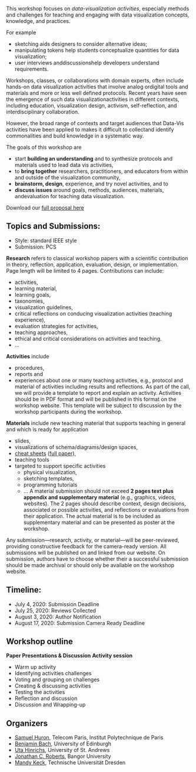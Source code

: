 This workshop focuses on _data-visualization activities_, especially methods and challenges for teaching and engaging with data visualization concepts, knowledge, and practices. 

For example
* sketching aids designers to consider alternative ideas; 
* manipulating tokens help students conceptualize quantities for data visualization; 
* user interviews anddiscussionshelp developers understand requirements. 

Workshops, classes, or collaborations with domain experts, often include hands-on data visualization activities that involve analog ordigital tools and materials and more or less well defined protocols. Recent years have seen the emergence of such data visualizationactivities in different contexts, including education, visualization design, activism, self-reflection, and interdisciplinary collaboration. 

However, the  broad  range of contexts and  target audiences that Data-Vis activities have been applied to makes it difficult to collectand identify commonalities and build knowledge in a systematic way. 

The goals of this workshop are

* start __building an understanding__ and to synthesize protocols and materials used to lead data vis activities,
* to __bring together__ researchers, practitioners, and educators from within and outside of the visualization community,
* __brainstorm, design__, experience, and try novel activities, and to 
* __discuss issues__ around goals, methods, audiences, materials, andevaluation for teaching data visualization.

Download our [full proposal here](VIS2020_Teaching_Workshop.pdf)

## Topics and Submissions: 

* Style: standard IEEE style
* Submission: PCS <pending>

__Research__ refers to classical workshop papers with a scientific contribution in theory, reflection, application, evaluation, design, or implementation. Page length will be limited to 4 pages. Contributions can include: 
* activities, 
* learning material,
* learning goals,
* taxonomies,
* visualization guidelines,
* critical reflections on conducing visualization activities (teaching experience),
* evaluation strategies for activities, 
* teaching approaches, 
* ethical and critical considerations on activities and teaching.
* ...

__Activities__ include 
* procedures, 
* reports and 
* experiences about one or many teaching activities, e.g., protocol and material of activities including results and reflections. As part of the call, we will provide a template to report and explain an activity. Activities should be in PDF format and will be published in this format on the workshop website. This template will be subject to discussion by the workshop participants during the workshop.

__Materials__ include new teaching material that supports teaching in general and which is ready for application 
* slides, 
* visualizations of schema/diagrams/design spaces, 
* [cheat sheets](http://visualizationcheatsheets.github.io) ([full paper](https://visualizationcheatsheets.github.io/Wang2020cheatsheets.pdf)), 
* teaching tools
* targeted to support specific activities 
  * physical visualization, 
  * sketching templates, 
  * programming tutorials
  * ... 
A material submission should not exceed __2 pages text plus appendix and supplementary material__ (e.g., graphics, videos, websites). The 2 pages should describe context, design decisions, associated or possible activities, and reflections or evaluations from their application. The actual material is to be included as supplementary material and can be presented as poster at the workshop.

Any submission—research, activity, or material—will be peer-reviewed, providing constructive feedback for the camera-ready version. All submissions will be published on and linked from our website. On submission, authors have to choose whether their a successful submission should be made archival or should only be available on the workshop website.

## Timeline:

* July 4, 2020: Submission Deadline
* July 25, 2020: Reviews Collected
* August 3, 2020: Author Notification
* August 17, 2020: Submission Camera Ready Deadline

## Workshop outline

__Paper Presentations & Discussion__
__Activity session__ 
* Warm up activity
* Identifying activities challenges
* Voting and grouping on challenges
* Creating & discussing activities
* Testing the activities
* Reflection and discussion
* Discussion and Wrapping-up

## Organizers

* [Samuel Huron](https://perso.telecom-paristech.fr/shuron/#!index.md), Telecom Paris, Institut Polytechnique de Paris
* [Benjamin Bach](http://benjbach.me), University of Edinburgh 
* [Uta Hinrichs](http://utahinrichs.de), University of St. Andrews
* [Jonathan C. Roberts](https://www.bangor.ac.uk/computer-science-and-electronic-engineering/staff/jonathan-roberts/en), Bangor University
* [Mandy Keck](http://www.visual-search.org), Technische Universität Dresden





